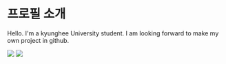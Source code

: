 # 프로필 소개

Hello. I'm a kyunghee University student. I am looking forward to make my own project in github. 

<img src="https://img.shields.io/badge/Android-3DDC84?style=flat-square&logo=Android&logoColor=white"/> <a href="ttps://instagram.com/jong_stone_ph?utm_source=qr&igshid=NGExMmI2YTkyZg%3D%3D" target="_ttps://instagram.com/jong_stone_ph?utm_source=qr&igshid=NGExMmI2YTkyZg%3D%3D"><img src="https://img.shields.io/badge/Instagram-E4405F?style=flat-square&logo=Instagram&logoColor=white"/>
